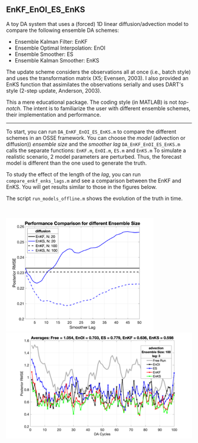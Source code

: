 ## EnKF_EnOI_ES_EnKS
   
  A toy DA system that uses a (forced) 1D linear diffusion/advection model to compare
  the following ensemble DA schemes: 
  - Ensemble Kalman Filter: EnKF
  - Ensemble Optimal Interpolation: EnOI
  - Ensemble Smoother: ES
  - Ensemble Kalman Smoother: EnKS
  
 The update scheme considers the observations all at once (i.e., batch style)
 and uses the transformation matrix (X5; Evensen, 2003). I also provided
 an EnKS function that assimilates the observations serially and uses 
 DART's style (2-step update, Anderson, 2003). 
 
 This a mere educational package. The coding style (in MATLAB) is not *top-notch*. 
 The intent is to familiarize the user with different ensemble schemes, 
 their implementation and performance.
 
 - - - -
 
 To start, you can run `DA_EnKF_EnOI_ES_EnKS.m` to compare the different schemes in an OSSE framework. You can choose the *model* (advection or diffusion)) *ensemble size* and the *smoother lag*
`DA_EnKF_EnOI_ES_EnKS.m` calls the separate functions: `EnKF.m`, `EnOI.m`, `ES.m` and `EnKS.m` To simulate a realistic scenario, 2 model parameters are perturbed. Thus, the forecast model is different than the one used to generate the truth.   
 
 To study the effect of the length of the *lag*, you can run `compare_enkf_enks_lags.m` and see a comparison between the EnKF and EnKS. You will get results similar to those in the figures below.  
 
 The script `run_models_offline.m` shows the evolution of the truth in time.  
 
<br/>

<img src="./docs/EnKF_EnKS_diffusion.png" width="400"/> <img src="./docs/all_schemes_advection.png" width="540"/>

<!---
<table><tr>
<td><img height=400, src="./docs/EnKF_EnKS_diffusion.png"></td> 
<td><img height=400, src="./docs/all_schemes_advection.png"></td>
</tr></table>
--!>

<!-- ![smoother vs filter](docs/EnKF_EnKS_diffusion.png) --!>
